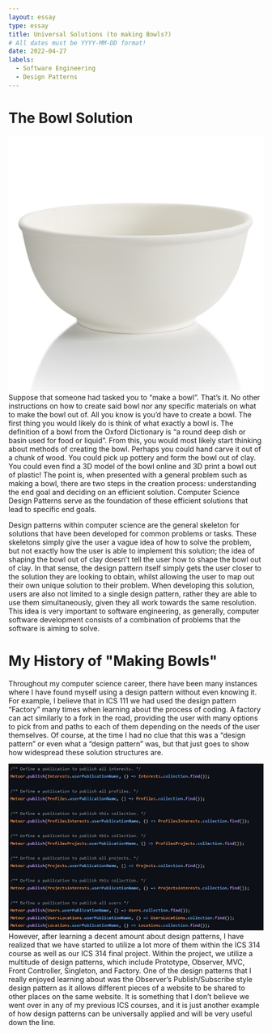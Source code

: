 ```yaml
---
layout: essay
type: essay
title: Universal Solutions (to making Bowls?)
# All dates must be YYYY-MM-DD format!
date: 2022-04-27
labels:
  - Software Engineering
  - Design Patterns
---
```




# The Bowl Solution

<img class="ui floated left medium image" src="../images/Bowl.jpg" width = "550">
Suppose that someone had tasked you to “make a bowl”. That’s it. No other instructions on how to create said bowl nor any specific materials on what to make the bowl out of. All you know is you’d have to create a bowl. The first thing you would likely do is think of what exactly a bowl is. The definition of a bowl from the Oxford Dictionary is “a round deep dish or basin used for food or liquid”. From this, you would most likely start thinking about methods of creating the bowl. Perhaps you could hand carve it out of a chunk of wood. You could pick up pottery and form the bowl out of clay. You could even find a 3D model of the bowl online and 3D print a bowl out of plastic! The point is, when presented with a general problem such as making a bowl, there are two steps in the creation process: understanding the end goal and deciding on an efficient solution. Computer Science Design Patterns serve as the foundation of these efficient solutions that lead to specific end goals.




Design patterns within computer science are the general skeleton for solutions that have been developed for common problems or tasks. These skeletons simply give the user a vague idea of how to solve the problem, but not exactly how the user is able to implement this solution; the idea of shaping the bowl out of clay doesn’t tell the user how to shape the bowl out of clay. In that sense, the design pattern itself simply gets the user closer to the solution they are looking to obtain, whilst allowing the user to map out their own unique solution to their problem. When developing this solution, users are also not limited to a single design pattern, rather they are able to use them simultaneously, given they all work towards the same resolution. This idea is very important to software engineering, as generally, computer software development consists of a combination of problems that the software is aiming to solve.

# My History of "Making Bowls"

Throughout my computer science career, there have been many instances where I have found myself using a design pattern without even knowing it. For example, I believe that in ICS 111 we had used the design pattern “Factory” many times when learning about the process of coding. A factory can act similarly to a fork in the road, providing the user with many options to pick from and paths to each of them depending on the needs of the user themselves. Of course, at the time I had no clue that this was a “design pattern” or even what a “design pattern” was, but that just goes to show how widespread these solution structures are.

<img class="ui floated right medium image" src="../images/pub.JPG" width = "550">
However, after learning a decent amount about design patterns, I have realized that we have started to utilize a lot more of them within the ICS 314 course as well as our ICS 314 final project. Within the project, we utilize a multitude of design patterns, which include Prototype, Observer, MVC, Front Controller, Singleton, and Factory. One of the design patterns that I really enjoyed learning about was the Observer’s Publish/Subscribe style design pattern as it allows different pieces of a website to be shared to other places on the same website. It is something that I don’t believe we went over in any of my previous ICS courses, and it is just another example of how design patterns can be universally applied and will be very useful down the line.
